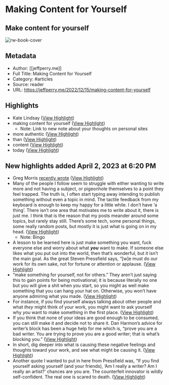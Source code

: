 # Making Content for Yourself


## Make content for yourself
![rw-book-cover](https://readwise-assets.s3.amazonaws.com/static/images/article1.be68295a7e40.png)
## Metadata
- Author: [[jeffperry.me]]
- Full Title: Making Content for Yourself
- Category: #articles
- Source: reader
- URL: https://jeffperry.me/2022/12/15/making-content-for-yourself

## Highlights
- Kate Lindsay ([View Highlight](https://read.readwise.io/read/01gx00p4rq25vngkxr3yjz06rc))
- making content for yourself ([View Highlight](https://read.readwise.io/read/01gx00pf0vc52qj29ewbawg9dy))
    - Note: Link to new note about your thoughts on personal sites
- more authentic ([View Highlight](https://read.readwise.io/read/01gx00qcysnnbhxtbftce05eek))
- than ([View Highlight](https://read.readwise.io/read/01gx00qn1dg2hdps3q35f0mm3m))
- content ([View Highlight](https://read.readwise.io/read/01gx00qyyxnk0ay9t74m8603vk))
- today ([View Highlight](https://read.readwise.io/read/01gx00r4dk8rfd94094p1bt9nm))

## New highlights added April 2, 2023 at 6:20 PM
- Greg Morris [recently wrote](https://www.gr36.com/2022/12/13/this-is-meta.html) ([View Highlight](https://read.readwise.io/read/01gx20r1q3dma30220vj8st3tf))
- Many of the people I follow seem to struggle with either wanting to write more and not having a subject, or pigeonhole themselves to a point they feel trapped. The truth is, I often start typing away intending to publish something without even a topic in mind. The tactile feedback from my keyboard is enough to keep my happy for a little while.
  I don’t have ‘a thing’. There isn’t one area that motivates me to write about it, there is just me. I think that is the reason that my posts meander around some topics, but rarely stay still. There’s some tech, some personal things, some really random posts, but mostly it is just what is going on in my head. ([View Highlight](https://read.readwise.io/read/01gx20r9t5xxy7fxk581rkcn62))
    - Note: Bingo
- A lesson to be learned here is just make something you want, fuck everyone else and worry about what ***you*** want to make. If someone else likes what you put out into the world, then that’s wonderful, but it isn’t the main goal. As the great Steven Pressfield says, “[w]e must do our work for its own sake, not for fortune or attention or applause. ([View Highlight](https://read.readwise.io/read/01gx20s5wer159af6t8yhjb0jz))
- “make something for yourself, not for others.” They aren’t just saying this to gain points for being motivational; it is because literally no one but you will give a shit when you start, so you might as well make something that you can hang your hat on. Otherwise, you won’t have anyone admiring what you made. ([View Highlight](https://read.readwise.io/read/01gx20t2mffcfamrsz0g0g8gej))
- For instance, if you find yourself always talking about other people and what *they* might think of your work, you might want to ask yourself why *you* want to make something in the first place. ([View Highlight](https://read.readwise.io/read/01gx20vf5rb3pvqw29jzg1skxc))
- If you think that none of your ideas are good enough to be consumed, you can still make it and decide not to share it. Dan Harmon’s advice for writer’s block has been a huge help for me which is, “prove you are a bad writer. You are trying to prove you are a good writer; that is what’s blocking you.” ([View Highlight](https://read.readwise.io/read/01gx20vvwjmxrxcctctcsfxkc3))
- In short, dig deeper into what is causing these negative feelings and thoughts toward your work, and see what might be causing it. ([View Highlight](https://read.readwise.io/read/01gx20w67tt8v2byc9aw7fpb48))
- Another quote I wanted to put in here from Pressfield was, “If you find yourself asking yourself (and your friends), ‘Am I really a writer? Am I really an artist?’ chances are you are. The counterfeit innovator is wildly self-confident. The real one is scared to death. ([View Highlight](https://read.readwise.io/read/01gx20wfedbtmjs814weq479xg))

